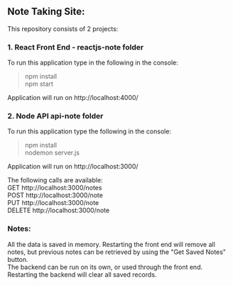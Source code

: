 ## Note Taking Site:

This repository consists of 2 projects:

### 1. React Front End - reactjs-note folder

To run this application type in the following in the console:
> npm install  
> npm start

Application will run on http://localhost:4000/

### 2. Node API api-note folder
To run this application type the following in the console:
> npm install  
> nodemon server.js

Application will run on http://localhost:3000/

The following calls are available:  
GET http://localhost:3000/notes   
POST http://localhost:3000/note   
PUT http://localhost:3000/note   
DELETE http://localhost:3000/note  

### Notes:
All the data is saved in memory.  Restarting the front end will remove all notes, but previous notes can be retrieved by using the "Get Saved Notes" button.  
The backend can be run on its own, or used through the front end.  Restarting the backend will clear all saved records.
